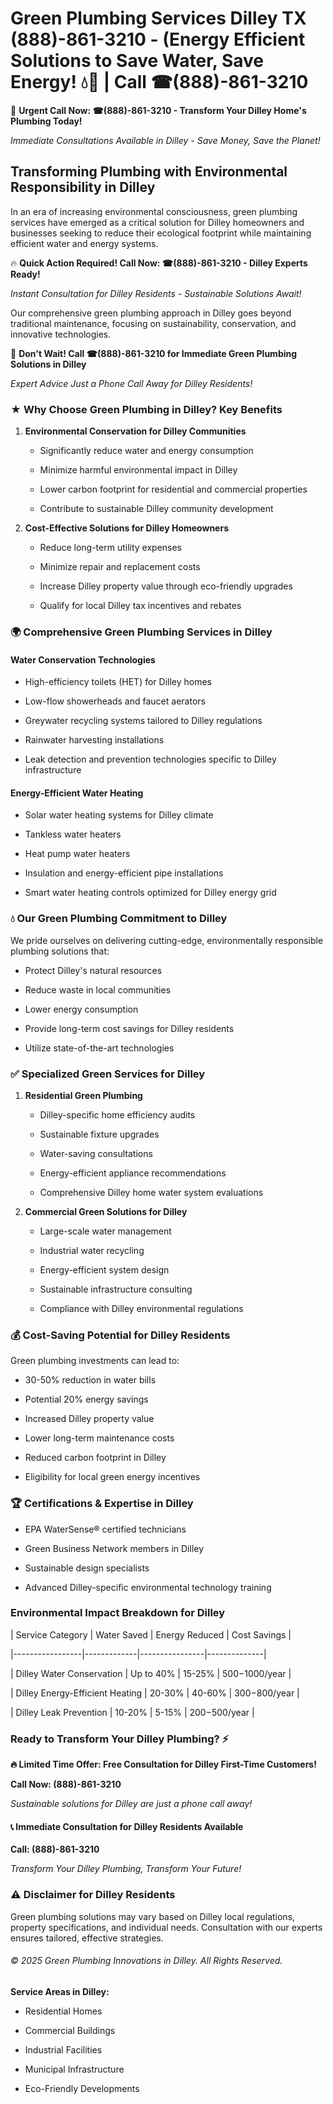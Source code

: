 # Green Plumbing Services Dilley TX (888)-861-3210 - (Energy Efficient Solutions to Save Water, Save Energy! 💧🌿 | Call ☎(888)-861-3210

🚨 **Urgent Call Now: ☎(888)-861-3210 - Transform Your Dilley Home's Plumbing Today!**
*Immediate Consultations Available in Dilley - Save Money, Save the Planet!*

## Transforming Plumbing with Environmental Responsibility in Dilley

In an era of increasing environmental consciousness, green plumbing services have emerged as a critical solution for Dilley homeowners and businesses seeking to reduce their ecological footprint while maintaining efficient water and energy systems. 

🔥 **Quick Action Required! Call Now: ☎(888)-861-3210 - Dilley Experts Ready!**
*Instant Consultation for Dilley Residents - Sustainable Solutions Await!*

Our comprehensive green plumbing approach in Dilley goes beyond traditional maintenance, focusing on sustainability, conservation, and innovative technologies.

🚨 **Don't Wait! Call ☎(888)-861-3210 for Immediate Green Plumbing Solutions in Dilley**
*Expert Advice Just a Phone Call Away for Dilley Residents!*

### ★ Why Choose Green Plumbing in Dilley? Key Benefits

1. **Environmental Conservation for Dilley Communities** 
   - Significantly reduce water and energy consumption
   - Minimize harmful environmental impact in Dilley
   - Lower carbon footprint for residential and commercial properties
   - Contribute to sustainable Dilley community development

2. **Cost-Effective Solutions for Dilley Homeowners** 
   - Reduce long-term utility expenses
   - Minimize repair and replacement costs
   - Increase Dilley property value through eco-friendly upgrades
   - Qualify for local Dilley tax incentives and rebates

### 🌍 Comprehensive Green Plumbing Services in Dilley

#### Water Conservation Technologies
- High-efficiency toilets (HET) for Dilley homes
- Low-flow showerheads and faucet aerators
- Greywater recycling systems tailored to Dilley regulations
- Rainwater harvesting installations
- Leak detection and prevention technologies specific to Dilley infrastructure

#### Energy-Efficient Water Heating
- Solar water heating systems for Dilley climate
- Tankless water heaters
- Heat pump water heaters
- Insulation and energy-efficient pipe installations
- Smart water heating controls optimized for Dilley energy grid

### 💧 Our Green Plumbing Commitment to Dilley

We pride ourselves on delivering cutting-edge, environmentally responsible plumbing solutions that:
- Protect Dilley's natural resources
- Reduce waste in local communities
- Lower energy consumption
- Provide long-term cost savings for Dilley residents
- Utilize state-of-the-art technologies

### ✅ Specialized Green Services for Dilley

1. **Residential Green Plumbing**
   - Dilley-specific home efficiency audits
   - Sustainable fixture upgrades
   - Water-saving consultations
   - Energy-efficient appliance recommendations
   - Comprehensive Dilley home water system evaluations

2. **Commercial Green Solutions for Dilley**
   - Large-scale water management
   - Industrial water recycling
   - Energy-efficient system design
   - Sustainable infrastructure consulting
   - Compliance with Dilley environmental regulations

### 💰 Cost-Saving Potential for Dilley Residents

Green plumbing investments can lead to:
- 30-50% reduction in water bills
- Potential 20% energy savings
- Increased Dilley property value
- Lower long-term maintenance costs
- Reduced carbon footprint in Dilley
- Eligibility for local green energy incentives

### 🏆 Certifications & Expertise in Dilley

- EPA WaterSense® certified technicians
- Green Business Network members in Dilley
- Sustainable design specialists
- Advanced Dilley-specific environmental technology training

### Environmental Impact Breakdown for Dilley

| Service Category | Water Saved | Energy Reduced | Cost Savings |
|-----------------|-------------|----------------|--------------|
| Dilley Water Conservation | Up to 40% | 15-25% | $500-$1000/year |
| Dilley Energy-Efficient Heating | 20-30% | 40-60% | $300-$800/year |
| Dilley Leak Prevention | 10-20% | 5-15% | $200-$500/year |

### Ready to Transform Your Dilley Plumbing? ⚡

**🔥 Limited Time Offer: Free Consultation for Dilley First-Time Customers!**

**Call Now: (888)-861-3210**
*Sustainable solutions for Dilley are just a phone call away!*

#### 📞 Immediate Consultation for Dilley Residents Available

**Call: (888)-861-3210**
*Transform Your Dilley Plumbing, Transform Your Future!*

### ⚠️ Disclaimer for Dilley Residents

Green plumbing solutions may vary based on Dilley local regulations, property specifications, and individual needs. Consultation with our experts ensures tailored, effective strategies.

###### © 2025 Green Plumbing Innovations in Dilley. All Rights Reserved.

**Service Areas in Dilley:** 
- Residential Homes
- Commercial Buildings
- Industrial Facilities
- Municipal Infrastructure
- Eco-Friendly Developments